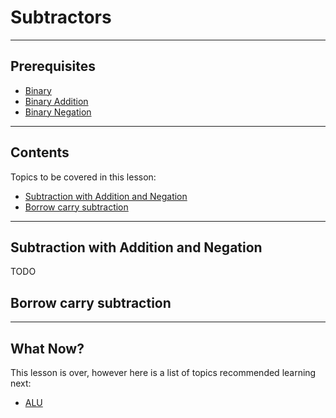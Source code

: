 # Subtractors

---

## Prerequisites

- [Binary](Binary.md#binary)
- [Binary Addition](Binary%20Addition.md#binary-addition)
- [Binary Negation](Binary%20Negation.md#binary-negation)

---

## Contents

Topics to be covered in this lesson:

- [Subtraction with Addition and Negation](Subtractors.md#subtraction-with-addition-and-negation)
- [Borrow carry subtraction](Subtractors.md#borrow-carry-subtraction)

---

## Subtraction with Addition and Negation

TODO

## Borrow carry subtraction



---
## What Now?

This lesson is over, however here is a list of topics recommended learning next:

- [ALU](ALU.md#alu)

